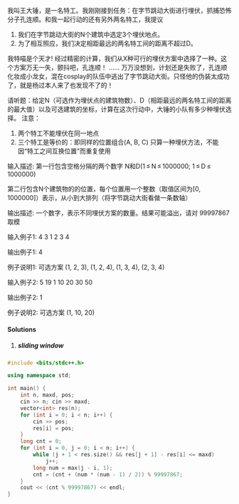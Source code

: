我叫王大锤，是一名特工。我刚刚接到任务：在字节跳动大街进行埋伏，抓捕恐怖分子孔连顺。和我一起行动的还有另外两名特工，我提议

1. 我们在字节跳动大街的N个建筑中选定3个埋伏地点。
2. 为了相互照应，我们决定相距最远的两名特工间的距离不超过D。

我特喵是个天才! 经过精密的计算，我们从X种可行的埋伏方案中选择了一种。这个方案万无一失，颤抖吧，孔连顺！
……
万万没想到，计划还是失败了，孔连顺化妆成小龙女，混在cosplay的队伍中逃出了字节跳动大街。只怪他的伪装太成功了，就是杨过本人来了也发现不了的！

请听题：给定N（可选作为埋伏点的建筑物数）、D（相距最远的两名特工间的距离的最大值）以及可选建筑的坐标，计算在这次行动中，大锤的小队有多少种埋伏选择。
注意：
1. 两个特工不能埋伏在同一地点
2. 三个特工是等价的：即同样的位置组合(A, B, C) 只算一种埋伏方法，不能因“特工之间互换位置”而重复使用


输入描述:
第一行包含空格分隔的两个数字 N和D(1 ≤ N ≤ 1000000; 1 ≤ D ≤ 1000000)

第二行包含N个建筑物的的位置，每个位置用一个整数（取值区间为[0, 1000000]）表示，从小到大排列（将字节跳动大街看做一条数轴）

输出描述:
一个数字，表示不同埋伏方案的数量。结果可能溢出，请对 99997867 取模

输入例子1:
4 3
1 2 3 4

输出例子1:
4

例子说明1:
可选方案 (1, 2, 3), (1, 2, 4), (1, 3, 4), (2, 3, 4)

输入例子2:
5 19
1 10 20 30 50

输出例子2:
1

例子说明2:
可选方案 (1, 10, 20)


#### Solutions

1. ##### sliding window

```c++
#include <bits/stdc++.h>

using namespace std;

int main() {
    int n, maxd, pos;
    cin >> n; cin >> maxd;
    vector<int> res(n);
    for (int i = 0; i < n; i++) {
        cin >> pos;
        res[i] = pos;
    }
    long cnt = 0;
    for (int i = 0, j = 0; i < n; i++) {
        while (j + 1 < res.size() && res[j + 1] - res[i] <= maxd)
            j++;
        long num = max(j - i, 1);
        cnt = (cnt + (num * (num - 1) / 2)) % 99997867;
    }
    cout << (cnt % 99997867) << endl;
}
```